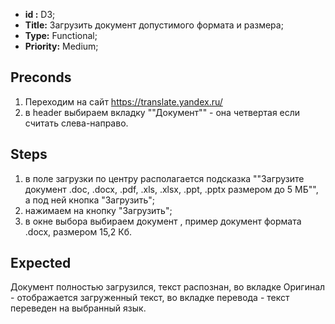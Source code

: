  - **id :** D3;
 - **Title:** Загрузить документ допустимого формата и размера;
 - **Type:** Functional;
 - **Priority:** Medium;

## Preconds

1. Переходим на сайт https://translate.yandex.ru/
2. в header выбираем вкладку ""Документ"" - она четвертая если считать слева-направо.

## Steps

 1. в поле загрузки по центру располагается подсказка ""Загрузите документ .doc, .docx, .pdf, .xls, .xlsx, .ppt, .pptx размером до 5 МБ"", а под ней кнопка "Загрузить";
 2. нажимаем на кнопку "Загрузить";
 3. в окне выбора выбираем документ , пример документ формата .docx, размером 15,2 Кб.
 
## Expected
  
 Документ полностью загрузился, текст распознан, во вкладке Оригинал - отображается загруженный текст, во вкладке перевода - текст переведен на выбранный язык.